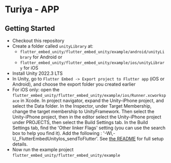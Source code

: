 # Turiya - APP


## Getting Started

- Checkout this repository
- Create a folder called `unityLibrary` at:
  - `flutter_embed_unity/flutter_embed_unity/example/android/unityLibrary` for Android or
  - `flutter_embed_unity/flutter_embed_unity/example/ios/unityLibrary` for iOS
- Install Unity 2022.3 LTS
- In Unity, go to `Flutter Embed -> Export project to Flutter app` (iOS or Android), and choose the export folder you created earlier
- For iOS only: open the `flutter_embed_unity/flutter_embed_unity/example/ios/Runner.xcworkspace` in Xcode. In project navigator, expand the Unity-iPhone project, and select the Data folder. In the Inspector, under Target Membership, change the target membership to UnityFramework. Then select the Unity-iPhone project, then in the editor select the Unity-iPhone project under PROJECTS, then select the Build Settings tab. In the Build Settings tab, find the 'Other linker Flags' setting (you can use the search box to help you find it). Add the following : '-Wl,-U,_FlutterEmbedUnityIos_sendToFlutter'. See [the README](https://github.com/jamesncl/flutter_embed_unity/tree/main/flutter_embed_unity) for full setup details.
- Now run the example project `flutter_embed_unity/flutter_embed_unity/example`
